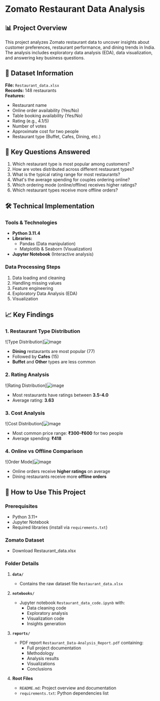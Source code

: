 # Zomato Restaurant Data Analysis



## 📊 Project Overview

This project analyzes Zomato restaurant data to uncover insights about customer preferences, restaurant performance, and dining trends in India. The analysis includes exploratory data analysis (EDA), data visualization, and answering key business questions.

## 📂 Dataset Information

**File:** `Restaurant_data.xlsx`  
**Records:** 148 restaurants  
**Features:**
- Restaurant name
- Online order availability (Yes/No)
- Table booking availability (Yes/No)
- Rating (e.g., 4.1/5)
- Number of votes
- Approximate cost for two people
- Restaurant type (Buffet, Cafes, Dining, etc.)

## 🎯 Key Questions Answered

1. Which restaurant type is most popular among customers?
2. How are votes distributed across different restaurant types?
3. What is the typical rating range for most restaurants?
4. What's the average spending for couples ordering online?
5. Which ordering mode (online/offline) receives higher ratings?
6. Which restaurant types receive more offline orders?

## 🛠️ Technical Implementation

### Tools & Technologies
- **Python 3.11.4**
- **Libraries:**
  - Pandas (Data manipulation)
  - Matplotlib & Seaborn (Visualization)
- **Jupyter Notebook** (Interactive analysis)

### Data Processing Steps
1. Data loading and cleaning
2. Handling missing values
3. Feature engineering
4. Exploratory Data Analysis (EDA)
5. Visualization

## 📈 Key Findings

### 1. Restaurant Type Distribution
![Type Distribution]![image](https://github.com/user-attachments/assets/7103e3af-651a-486b-bee9-c1299fdae0ae)

- **Dining** restaurants are most popular (77)
- Followed by **Cafes** (15)
- **Buffet** and **Other** types are less common

### 2. Rating Analysis
![Rating Distribution]![image](https://github.com/user-attachments/assets/f503cdf1-c0d9-475a-830e-1424fbbe46c4)

- Most restaurants have ratings between **3.5-4.0**
- Average rating: **3.63**

### 3. Cost Analysis
![Cost Distribution]![image](https://github.com/user-attachments/assets/2829bf13-e8b6-4479-aad4-3fc94dc8e36d)

- Most common price range: **₹300-₹600** for two people
- Average spending: **₹418**

### 4. Online vs Offline Comparison
![Order Mode]![image](https://github.com/user-attachments/assets/a75a3aec-6219-4c57-b233-81bc2a2db169)

- Online orders receive **higher ratings** on average
- Dining restaurants receive more **offline orders**

## 🚀 How to Use This Project

### Prerequisites
- Python 3.11+
- Jupyter Notebook
- Required libraries (install via `requirements.txt`)

### Zomato Dataset
- Download Restaurant_data.xlsx
  

### Folder Details
1. **`data/`**  
   - Contains the raw dataset file `Restaurant_data.xlsx`
  

2. **`notebooks/`**  
   - Jupyter notebook `Restaurant_data_code.ipynb` with:
     - Data cleaning code
     - Exploratory analysis
     - Visualization code
     - Insights generation

3. **`reports/`**  
   - PDF report `Restaurant_Data-Analysis_Report.pdf` containing:
     - Full project documentation
     - Methodology
     - Analysis results
     - Visualizations
     - Conclusions

4. **Root Files**  
   - `README.md`: Project overview and documentation
   - `requirements.txt`: Python dependencies list
